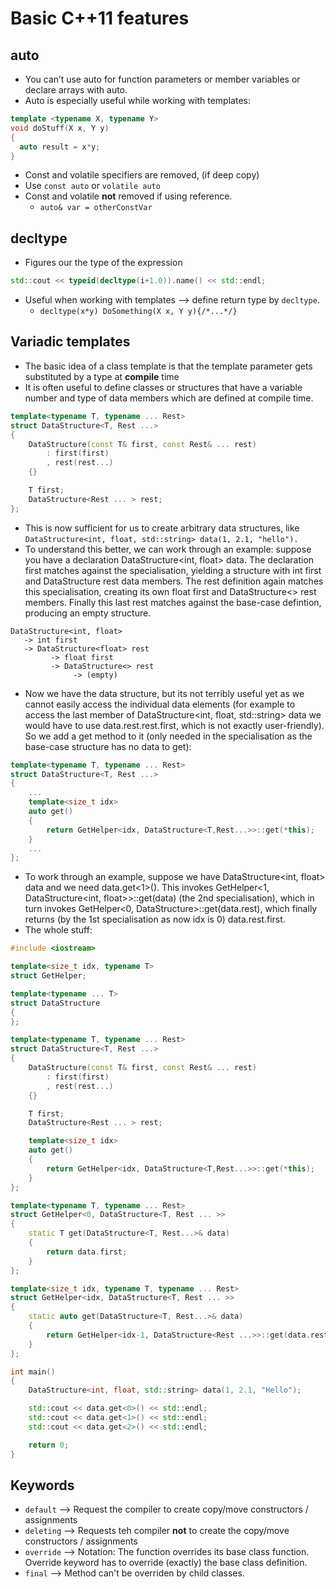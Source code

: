 # Basic C++11 features
## auto
-	You can’t use auto for function parameters or member variables or declare arrays with auto.
- Auto is especially useful while working with templates:
```cpp
template <typename X, typename Y>
void doStuff(X x, Y y)
{
  auto result = x*y;
}
```
-	Const and volatile specifiers are removed, (if deep copy)
  - Use ``const auto`` or ``volatile auto``
- Const and volatile **not** removed if using reference.
  - `auto& var = otherConstVar`

## decltype
- Figures our the type of the expression
```cpp
std::cout << typeid(decltype(i+1.0)).name() << std::endl;
```
- Useful when working with templates --> define return type by `decltype`.
  - `decltype(x*y) DoSomething(X x, Y y){/*...*/}`

## Variadic templates
- The basic idea of a class template is that the template parameter gets substituted by a type at **compile** time
- It is often useful to define classes or structures that have a variable number and type of data members which are defined at compile time.
```cpp
template<typename T, typename ... Rest>
struct DataStructure<T, Rest ...>
{
    DataStructure(const T& first, const Rest& ... rest)
        : first(first)
        , rest(rest...)
    {}

    T first;
    DataStructure<Rest ... > rest;
};
```
- This is now sufficient for us to create arbitrary data structures, like ``DataStructure<int, float, std::string> data(1, 2.1, "hello").``
- To understand this better, we can work through an example: suppose you have a declaration DataStructure<int, float> data. The declaration first matches against the specialisation, yielding a structure with int first and DataStructure<float> rest data members. The rest definition again matches this specialisation, creating its own float first and DataStructure<> rest members. Finally this last rest matches against the base-case defintion, producing an empty structure.
```
DataStructure<int, float>
   -> int first
   -> DataStructure<float> rest
         -> float first
         -> DataStructure<> rest
              -> (empty)
```
- Now we have the data structure, but its not terribly useful yet as we cannot easily access the individual data elements (for example to access the last member of DataStructure<int, float, std::string> data we would have to use data.rest.rest.first, which is not exactly user-friendly). So we add a get method to it (only needed in the specialisation as the base-case structure has no data to get):
```cpp
template<typename T, typename ... Rest>
struct DataStructure<T, Rest ...>
{
    ...
    template<size_t idx>
    auto get()
    {
        return GetHelper<idx, DataStructure<T,Rest...>>::get(*this);
    }
    ...
};
```
- To work through an example, suppose we have DataStructure<int, float> data and we need data.get<1>(). This invokes GetHelper<1, DataStructure<int, float>>::get(data) (the 2nd specialisation), which in turn invokes GetHelper<0, DataStructure<float>>::get(data.rest), which finally returns (by the 1st specialisation as now idx is 0) data.rest.first.
- The whole stuff:
```cpp
#include <iostream>

template<size_t idx, typename T>
struct GetHelper;

template<typename ... T>
struct DataStructure
{
};

template<typename T, typename ... Rest>
struct DataStructure<T, Rest ...>
{
    DataStructure(const T& first, const Rest& ... rest)
        : first(first)
        , rest(rest...)
    {}

    T first;
    DataStructure<Rest ... > rest;

    template<size_t idx>
    auto get()
    {
        return GetHelper<idx, DataStructure<T,Rest...>>::get(*this);
    }
};

template<typename T, typename ... Rest>
struct GetHelper<0, DataStructure<T, Rest ... >>
{
    static T get(DataStructure<T, Rest...>& data)
    {
        return data.first;
    }
};

template<size_t idx, typename T, typename ... Rest>
struct GetHelper<idx, DataStructure<T, Rest ... >>
{
    static auto get(DataStructure<T, Rest...>& data)
    {
        return GetHelper<idx-1, DataStructure<Rest ...>>::get(data.rest);
    }
};

int main()
{
    DataStructure<int, float, std::string> data(1, 2.1, "Hello");

    std::cout << data.get<0>() << std::endl;
    std::cout << data.get<1>() << std::endl;
    std::cout << data.get<2>() << std::endl;

    return 0;
}
```
## Keywords
- `default` --> Request the compiler to create copy/move constructors / assignments
- `deleting` --> Requests teh compiler **not** to create the copy/move constructors / assignments
- `override` --> Notation: The function overrides its base class function. Override keyword has to override (exactly) the base class definition.
- `final` --> Method can't be overriden by child classes.

